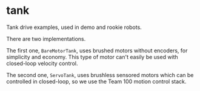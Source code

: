 # tank

Tank drive examples, used in demo and rookie robots.

There are two implementations.

The first one, `BareMotorTank`, uses brushed motors without encoders,
for simplicity and economy.  This type of motor can't easily be used
with closed-loop velocity control.

The second one, `ServoTank`, uses brushless sensored motors which
can be controlled in closed-loop, so we use the Team 100 motion
control stack.